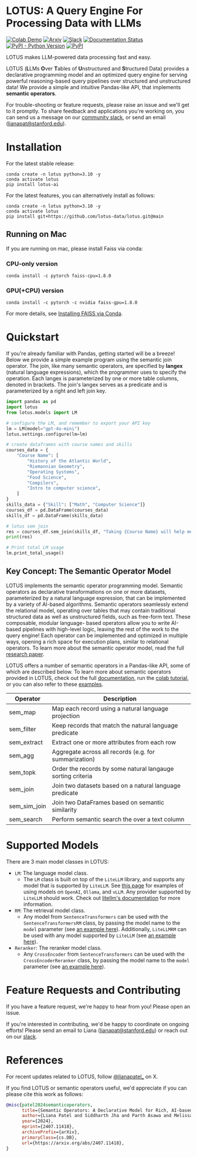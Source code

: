 # LOTUS:  A Query Engine For Processing Data with LLMs
<!--- BADGES: START --->
<!--[![Colab Demo](https://colab.research.google.com/assets/colab-badge.svg)](https://colab.research.google.com/drive/1OzoJXH13aOwNOIEemClxzNCNYnqSGxVl?usp=sharing)-->
[![Colab Demo](https://colab.research.google.com/assets/colab-badge.svg)](https://colab.research.google.com/drive/1qtmklXD_J1SSJLR86ws4GsYcLln6FZqY?usp=sharing#scrollTo=p5YByUTZqUqN)
[![Arxiv](https://img.shields.io/badge/arXiv-2407.11418-B31B1B.svg)][#arxiv-paper-package]
[![Slack](https://img.shields.io/badge/slack-lotus-purple.svg?logo=slack)][#slack]
[![Documentation Status](https://readthedocs.org/projects/lotus-ai/badge/?version=latest)](https://lotus-ai.readthedocs.io/en/latest/?badge=latest)
[![PyPI - Python Version](https://img.shields.io/pypi/pyversions/lotus-ai)][#pypi-package]
[![PyPI](https://img.shields.io/pypi/v/lotus-ai)][#pypi-package]

[#license-gh-package]: https://lbesson.mit-license.org/
[#arxiv-paper-package]: https://arxiv.org/abs/2407.11418
[#pypi-package]: https://pypi.org/project/lotus-ai/
[#slack]: https://join.slack.com/t/lotus-fnm8919/shared_invite/zt-319k232lx-nEcLF~5w274dcQLmw2Wqyg
<!--- BADGES: END --->

LOTUS makes LLM-powered data processing fast and easy. 

LOTUS (**L**LMs **O**ver **T**ables of **U**nstructured and **S**tructured Data) provides a declarative programming model and an optimized query engine for serving powerful reasoning-based query pipelines over structured and unstructured data! We provide a simple and intuitive Pandas-like API, that implements **semantic operators**. 

For trouble-shooting or feature requests, please raise an issue and we'll get to it promptly. To share feedback and applications you're working on, you can send us a message on our [community slack](https://join.slack.com/t/lotus-fnm8919/shared_invite/zt-2tnq6948j-juGuSIR0__fsh~kUmZ6TJw), or send an email (lianapat@stanford.edu).

# Installation
For the latest stable release:
```
conda create -n lotus python=3.10 -y
conda activate lotus
pip install lotus-ai
```

For the latest features, you can alternatively install as follows:
```
conda create -n lotus python=3.10 -y
conda activate lotus
pip install git+https://github.com/lotus-data/lotus.git@main
```


## Running on Mac
If you are running on mac, please install Faiss via conda:

### CPU-only version
```
conda install -c pytorch faiss-cpu=1.8.0
```

### GPU(+CPU) version
```
conda install -c pytorch -c nvidia faiss-gpu=1.8.0
```
For more details, see [Installing FAISS via Conda](https://github.com/facebookresearch/faiss/blob/main/INSTALL.md#installing-faiss-via-conda).

# Quickstart
If you're already familiar with Pandas, getting started will be a breeze! Below we provide a simple example program using the semantic join operator. The join, like many semantic operators, are specified by **langex** (natural language expressions), which the programmer uses to specify the operation. Each langex is parameterized by one or more table columns, denoted in brackets. The join's langex serves as a predicate and is parameterized by a right and left join key.
```python
import pandas as pd
import lotus
from lotus.models import LM

# configure the LM, and remember to export your API key
lm = LM(model="gpt-4o-mini")
lotus.settings.configure(lm=lm)

# create dataframes with course names and skills
courses_data = {
    "Course Name": [
        "History of the Atlantic World",
        "Riemannian Geometry",
        "Operating Systems",
        "Food Science",
        "Compilers",
        "Intro to computer science",
    ]
}
skills_data = {"Skill": ["Math", "Computer Science"]}
courses_df = pd.DataFrame(courses_data)
skills_df = pd.DataFrame(skills_data)

# lotus sem join 
res = courses_df.sem_join(skills_df, "Taking {Course Name} will help me learn {Skill}")
print(res)

# Print total LM usage
lm.print_total_usage()
```


## Key Concept: The Semantic Operator Model
LOTUS implements the semantic operator programming model. Semantic operators as declarative transformations on one or more datasets, parameterized by a natural language expression, that can be implemented by a variety of AI-based algorithms. Semantic operators seamlessly extend the relational model, operating over tables that may contain traditional structured data as well as unstructured fields, such as free-form text. These composable, modular language- based operators allow you to write AI-based pipelines with high-level logic, leaving the rest of the work to the query engine! Each operator can be implemented and optimized in multiple ways, opening a rich space for execution plans, similar to relational operators. To learn more about the semantic operator model, read the full [research paper](https://arxiv.org/abs/2407.11418).

LOTUS offers a number of semantic operators in a Pandas-like API, some of which are described below. To learn more about semantic operators provided in LOTUS, check out the full [documentation](https://lotus-ai.readthedocs.io/en/latest/), run the [colab tutorial](https://colab.research.google.com/drive/1OzoJXH13aOwNOIEemClxzNCNYnqSGxVl?usp=sharing), or you can also refer to these [examples](https://github.com/TAG-Research/lotus/tree/main/examples/op_examples).

| Operator   | Description                                     |
|------------|-------------------------------------------------|
| sem_map      |  Map each record using a natural language projection| 
| sem_filter   | Keep records that match the natural language predicate |  
| sem_extract  | Extract one or more attributes from each row        |
| sem_agg      | Aggregate across all records (e.g. for summarization)             |
| sem_topk     | Order the records by some natural langauge sorting criteria                 |
| sem_join     | Join two datasets based on a natural language predicate       |
| sem_sim_join | Join two DataFrames based on semantic similarity             |
| sem_search   | Perform semantic search the over a text column                |


# Supported Models
There are 3 main model classes in LOTUS:
- `LM`: The language model class.
    - The `LM` class is built on top of the `LiteLLM` library, and supports any model that is supported by `LiteLLM`. See [this page](CONTRIBUTING.md) for examples of using models on `OpenAI`, `Ollama`, and `vLLM`. Any provider supported by `LiteLLM` should work. Check out [litellm's documentation](https://litellm.vercel.app) for more information.
- `RM`: The retrieval model class.
    - Any model from `SentenceTransformers` can be used with the `SentenceTransformersRM` class, by passing the model name to the `model` parameter (see [an example here](examples/op_examples/dedup.py)). Additionally, `LiteLLMRM` can be used with any model supported by `LiteLLM` (see [an example here](examples/op_examples/sim_join.py)).
- `Reranker`: The reranker model class.
    - Any `CrossEncoder` from `SentenceTransformers` can be used with the `CrossEncoderReranker` class, by passing the model name to the `model` parameter (see [an example here](examples/op_examples/search.py)).

# Feature Requests and Contributing
If you have a feature request, we're happy to hear from you! Please open an issue.

If you're interested in contributing, we'd be happy to coordinate on ongoing efforts! Please send an email to Liana (lianapat@stanford.edu) or reach out on our [slack](https://join.slack.com/t/lotus-fnm8919/shared_invite/zt-319k232lx-nEcLF~5w274dcQLmw2Wqyg). 

# References
For recent updates related to LOTUS, follow [@lianapatel_](https://x.com/lianapatel_) on X.

If you find LOTUS or semantic operators useful, we'd appreciate if you can please cite this work as follows:
```bibtex
@misc{patel2024semanticoperators,
      title={Semantic Operators: A Declarative Model for Rich, AI-based Analytics Over Text Data},
      author={Liana Patel and Siddharth Jha and Parth Asawa and Melissa Pan and Carlos Guestrin and Matei Zaharia},
      year={2024},
      eprint={2407.11418},
      archivePrefix={arXiv},
      primaryClass={cs.DB},
      url={https://arxiv.org/abs/2407.11418},
}
```

